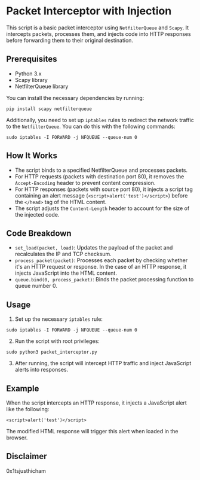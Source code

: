 
# Packet Interceptor with Injection

This script is a basic packet interceptor using `NetfilterQueue` and `Scapy`. It intercepts packets, processes them, and injects code into HTTP responses before forwarding them to their original destination.

## Prerequisites

- Python 3.x
- Scapy library
- NetfilterQueue library

You can install the necessary dependencies by running:

```
pip install scapy netfilterqueue
```

Additionally, you need to set up `iptables` rules to redirect the network traffic to the `NetfilterQueue`. You can do this with the following commands:

```
sudo iptables -I FORWARD -j NFQUEUE --queue-num 0
```

## How It Works

- The script binds to a specified NetfilterQueue and processes packets.
- For HTTP requests (packets with destination port 80), it removes the `Accept-Encoding` header to prevent content compression.
- For HTTP responses (packets with source port 80), it injects a script tag containing an alert message (`<script>alert('test')</script>`) before the `</head>` tag of the HTML content.
- The script adjusts the `Content-Length` header to account for the size of the injected code.

## Code Breakdown

- `set_load(packet, load)`: Updates the payload of the packet and recalculates the IP and TCP checksum.
- `process_packet(packet)`: Processes each packet by checking whether it's an HTTP request or response. In the case of an HTTP response, it injects JavaScript into the HTML content.
- `queue.bind(0, process_packet)`: Binds the packet processing function to queue number 0.

## Usage

1. Set up the necessary `iptables` rule:
```
sudo iptables -I FORWARD -j NFQUEUE --queue-num 0
```

2. Run the script with root privileges:
```
sudo python3 packet_interceptor.py
```

3. After running, the script will intercept HTTP traffic and inject JavaScript alerts into responses.

## Example

When the script intercepts an HTTP response, it injects a JavaScript alert like the following:

```
<script>alert('test')</script>
```

The modified HTML response will trigger this alert when loaded in the browser.

## Disclaimer

0x1tsjusthicham